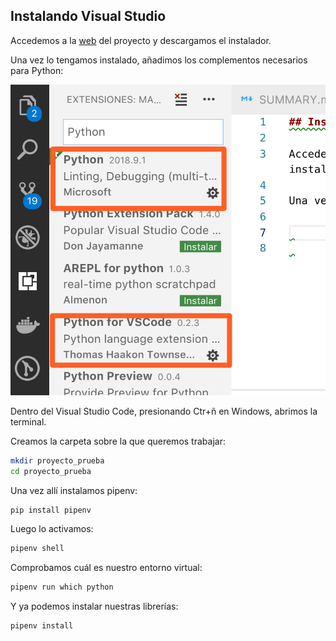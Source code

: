 ## Instalando Visual Studio

Accedemos a la [web](https://code.visualstudio.com/) del proyecto y descargamos el instalador.

Una vez lo tengamos instalado, añadimos los complementos necesarios para Python:

![](img/complementos.png)

Dentro del Visual Studio Code, presionando Ctr+ñ en Windows, abrimos la terminal.

Creamos la carpeta sobre la que queremos trabajar:

```bash
mkdir proyecto_prueba
cd proyecto_prueba
```

Una vez allí instalamos pipenv:

```python
pip install pipenv
```

Luego lo activamos:

```python
pipenv shell
```

Comprobamos cuál es nuestro entorno virtual:

```python
pipenv run which python
```

Y ya podemos instalar nuestras librerías:

```python
pipenv install 
```